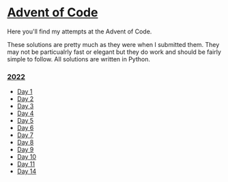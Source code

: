 # [Advent of Code](https://adventofcode.com/)
Here you'll find my attempts at the Advent of Code. 

These solutions are pretty much as they were when I submitted them. They may not be particualrly fast or elegant but they do work and should be fairly simple to follow. All solutions are written in Python.

### [2022](2022)

- [Day 1](2022/Day_1) 
- [Day 2](2022/Day_2) 
- [Day 3](2022/Day_3)
- [Day 4](2022/Day_4) 
- [Day 5](2022/Day_5) 
- [Day 6](2022/Day_6)
- [Day 7](2022/Day_7)
- [Day 8](2022/Day_8)
- [Day 9](2022/Day_9)
- [Day 10](2022/Day_10)
- [Day 11](2022/Day_11)
- [Day 14](2022/Day_14)

<!-- - [Day 12](2022/Day_12) - [Day 13](2022/Day_13)  - [Day 15](2022/Day_15) - [Day 16](2022/Day_16) - [Day 17](2022/Day_17) - [Day 18](2022/Day_18) - [Day 19](2022/Day_19) - [Day 20](2022/Day_20) - [Day 21](2022/Day_21) - [Day 22](2022/Day_22) - [Day 23](2022/Day_23) - [Day 24](2022/Day_24) - [Day 25](2022/Day_25) -->
